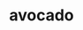 ---
layout: food&drink
title: avocado
emoji: avocado
permalink: 🥑.html
image: assets/img/3moji/avocado.png
---